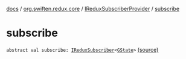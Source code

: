 [docs](../../index.md) / [org.swiften.redux.core](../index.md) / [IReduxSubscriberProvider](index.md) / [subscribe](./subscribe.md)

# subscribe

`abstract val subscribe: `[`IReduxSubscriber`](../-i-redux-subscriber.md)`<`[`GState`](index.md#GState)`>` [(source)](https://github.com/protoman92/KotlinRedux/tree/master/common/common-core/src/main/kotlin/org/swiften/redux/core/Core.kt#L77)